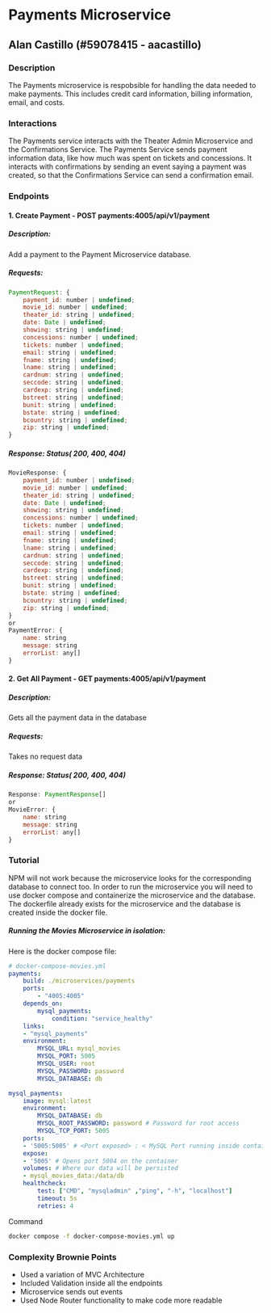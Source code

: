 # Payments Microservice
## Alan Castillo (#59078415 - aacastillo)

### Description
The Payments microservice is respobsible for handling the data needed to make payments. This includes credit card information, billing information, email, and costs.

### Interactions
The Payments service interacts with the Theater Admin Microservice and the Confirmations Service. The Payments Service sends payment information data, like how much was spent on tickets and concessions. It interacts with confirmations by sending an event saying a payment was created, so that the Confirmations Service can send a confirmation email.

### Endpoints
#### 1. Create Payment - POST payments:4005/api/v1/payment
##### Description: 
Add a payment to the Payment Microservice database.

##### Requests:
```js
PaymentRequest: {
	payment_id: number | undefined;
	movie_id: number | undefined;
	theater_id: string | undefined;
	date: Date | undefined;
	showing: string | undefined;
	concessions: number | undefined;
	tickets: number | undefined;
	email: string | undefined;
	fname: string | undefined;
	lname: string | undefined;
	cardnum: string | undefined;
	seccode: string | undefined;
	cardexp: string | undefined;
	bstreet: string | undefined;
	bunit: string | undefined;
	bstate: string | undefined;
	bcountry: string | undefined;
	zip: string | undefined;
}
```

##### Response: Status( 200, 400, 404)
```js
MovieResponse: {
	payment_id: number | undefined;
	movie_id: number | undefined;
	theater_id: string | undefined;
	date: Date | undefined;
	showing: string | undefined;
	concessions: number | undefined;
	tickets: number | undefined;
	email: string | undefined;
	fname: string | undefined;
	lname: string | undefined;
	cardnum: string | undefined;
	seccode: string | undefined;
	cardexp: string | undefined;
	bstreet: string | undefined;
	bunit: string | undefined;
	bstate: string | undefined;
	bcountry: string | undefined;
	zip: string | undefined;
}
or
PaymentError: {
	name: string
	message: string
	errorList: any[]
}
```

#### 2. Get All Payment - GET payments:4005/api/v1/payment
##### Description: 
Gets all the payment data in the database

##### Requests:
Takes no request data

##### Response: Status( 200, 400, 404)
```js
Response: PaymentResponse[]
or
MovieError: {
	name: string
	message: string
	errorList: any[]
}
```

### Tutorial
NPM will not work because the microservice looks for the corresponding database to connect too. In order to run the microservice you will need to use docker compose and containerize the microservice and the database. The dockerfile already exists for the microservice and the database is created inside the docker file.

##### Running the Movies Microservice in isolation:
Here is the docker compose file:
```yml
# docker-compose-movies.yml
payments:
	build: ./microservices/payments
	ports:
		- "4005:4005"
	depends_on:
		mysql_payments:
			condition: "service_healthy"
	links:
	- "mysql_payments"
	environment:
		MYSQL_URL: mysql_movies
		MYSQL_PORT: 5005
		MYSQL_USER: root
		MYSQL_PASSWORD: password
		MYSQL_DATABASE: db

mysql_payments:
	image: mysql:latest
	environment:
		MYSQL_DATABASE: db
		MYSQL_ROOT_PASSWORD: password # Password for root access
		MYSQL_TCP_PORT: 5005
	ports:
	- '5005:5005' # <Port exposed> : < MySQL Port running inside container>
	expose:
	- '5005' # Opens port 5004 on the container
	volumes: # Where our data will be persisted
	- mysql_movies_data:/data/db
	healthcheck:
		test: ["CMD", "mysqladmin" ,"ping", "-h", "localhost"]
		timeout: 5s
		retries: 4
```

Command
```bash
docker compose -f docker-compose-movies.yml up
```

### Complexity Brownie Points
- Used a variation of MVC Architecture
- Included Validation inside all the endpoints
- Microservice sends out events
- Used Node Router functionality to make code more readable